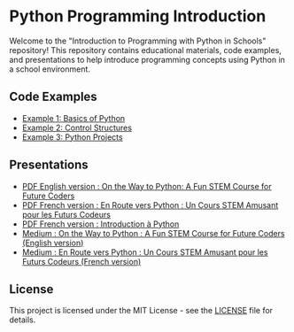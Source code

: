 # Python Programming Introduction

Welcome to the "Introduction to Programming with Python in Schools" repository! This repository contains educational materials, code examples, and presentations to help introduce programming concepts using Python in a school environment.

## Code Examples
- [Example 1: Basics of Python]()
- [Example 2: Control Structures]()
- [Example 3: Python Projects]()

## Presentations
- [PDF English version : On the Way to Python: A Fun STEM Course for Future Coders](PythonJourney_FUN_STEM_Course_Eng.pdf)
- [PDF French version : En Route vers Python : Un Cours STEM Amusant pour les Futurs Codeurs](PythonJourney_FUN_STEM_Course_Fr.pdf)
- [PDF French version : Introduction à Python](Introduction_To_Python_Fr.pdf)
- [Medium : On the Way to Python : A Fun STEM Course for Future Coders (English version)](https://larbi-ouiyzme.medium.com/on-the-way-to-python-a-fun-stem-course-for-future-coders-ae6f89d68d05)
- [Medium : En Route vers Python : Un Cours STEM Amusant pour les Futurs Codeurs (French version)](https://larbi-ouiyzme.medium.com/en-route-vers-python-un-cours-stem-amusant-pour-les-futurs-codeurs-b96be4667653)

## License
This project is licensed under the MIT License - see the [LICENSE](LICENSE) file for details.

